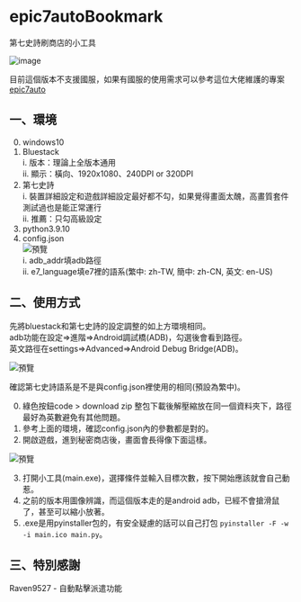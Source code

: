 # epic7autoBookmark

第七史詩刷商店的小工具  
  
![image](https://github.com/steven010116/epic7autoBookmark/assets/24381832/526e78b9-df97-4500-9758-55f514eed883)

目前這個版本不支援國服，如果有國服的使用需求可以參考這位大佬維護的專案 [epic7auto](https://github.com/Wrong-pixel/epic7auto)

## 一、環境
0. windows10 
1. Bluestack  
i. 版本：理論上全版本通用  
ii. 顯示：橫向、1920x1080、240DPI or 320DPI  
2. 第七史詩  
i. 裝置詳細設定和遊戲詳細設定最好都不勾，如果覺得畫面太醜，高畫質套件測試過也是能正常運行  
ii. 推薦：只勾高級設定  
3. python3.9.10  
4. config.json  
![預覽](https://i.imgur.com/2sAobaw.png)  
i. adb_addr填adb路徑  
ii. e7_language填e7裡的語系(繁中: zh-TW, 簡中: zh-CN, 英文: en-US)
  
## 二、使用方式
先將bluestack和第七史詩的設定調整的如上方環境相同。  
adb功能在設定=>進階=>Android調試橋(ADB)，勾選後會看到路徑。  
英文路徑在settings=>Advanced=>Android Debug Bridge(ADB)。  

![預覽](https://i.imgur.com/eSamCR3.png)  

確認第七史詩語系是不是與config.json裡使用的相同(預設為繁中)。
  
0. 綠色按鈕code > download zip 整包下載後解壓縮放在同一個資料夾下，路徑最好為英數避免有其他問題。
1. 參考上面的環境，確認config.json內的參數都是對的。
2. 開啟遊戲，進到秘密商店後，畫面會長得像下面這樣。  
  
![預覽](https://i.imgur.com/KxeSpWM.png)  

3. 打開小工具(main.exe)，選擇條件並輸入目標次數，按下開始應該就會自己動惹。  
4. 之前的版本用圖像辨識，而這個版本走的是android adb，已經不會搶滑鼠了，甚至可以縮小放著。  
5. .exe是用pyinstaller包的，有安全疑慮的話可以自己打包 `pyinstaller -F -w -i main.ico main.py`。

## 三、特別感謝
Raven9527 - 自動點擊派遣功能
